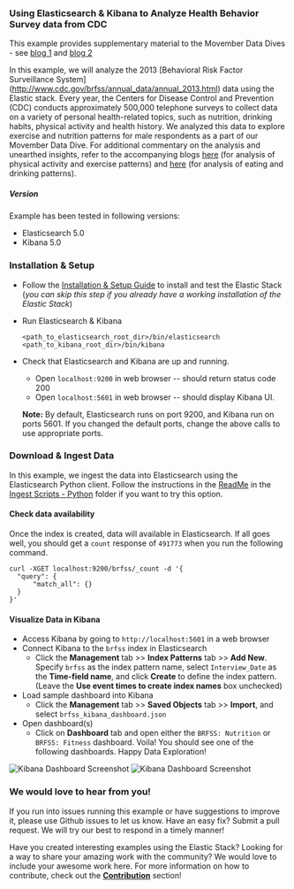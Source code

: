 ### Using Elasticsearch & Kibana to Analyze Health Behavior Survey data from CDC

This example provides supplementary material to the Movember Data Dives - see [blog 1](https://www.elastic.co/blog/movember-data-dive-part-1) and [blog 2](https://www.elastic.co/blog/movember-data-dive-part-2)

In this example, we will analyze the 2013 [Behavioral Risk Factor Surveillance System] (http://www.cdc.gov/brfss/annual_data/annual_2013.html) data using the Elastic stack. Every year, the Centers for Disease Control and Prevention (CDC) conducts approximately 500,000 telephone surveys to collect data on a variety of personal health-related topics, such as nutrition, drinking habits, physical activity and health history. We analyzed this data to explore exercise and nutrition patterns for male respondents as a part of our Movember Data Dive. For additional commentary on the analysis and unearthed insights, refer to the accompanying blogs [here](https://www.elastic.co/blog/movember-data-dive-part-1) (for analysis of physical activity and exercise patterns) and [here](https://www.elastic.co/blog/movember-data-dive-part-2) (for analysis of eating and drinking patterns).

##### Version
Example has been tested in following versions:
- Elasticsearch 5.0
- Kibana 5.0

### Installation & Setup
* Follow the [Installation & Setup Guide](https://github.com/elastic/examples/blob/master/Installation%20and%20Setup.md) to install and test the Elastic Stack (*you can skip this step if you already have a working installation of the Elastic Stack*)

* Run Elasticsearch & Kibana
  ```shell
  <path_to_elasticsearch_root_dir>/bin/elasticsearch
  <path_to_kibana_root_dir>/bin/kibana
  ```

* Check that Elasticsearch and Kibana are up and running.
  - Open `localhost:9200` in web browser -- should return status code 200
  - Open `localhost:5601` in web browser -- should display Kibana UI.

  **Note:** By default, Elasticsearch runs on port 9200, and Kibana run on ports 5601. If you changed the default ports, change   the above calls to use appropriate ports.

### Download & Ingest Data

In this example, we ingest the data into Elasticsearch using the Elasticsearch Python client.
Follow the instructions in the  [ReadMe](https://github.com/elastic/examples/blob/master/ElasticStack_CDC_nutrition_exercise_patterns/Ingest-Scripts-Python/README.md) in the [Ingest Scripts - Python](https://github.com/elastic/examples/tree/master/ElasticStack_CDC_nutrition_exercise_patterns/Ingest-Scripts-Python) folder if you want to try this option.

#### Check data availability
Once the index is created, data will available in Elasticsearch. If all goes well, you should get a `count` response of `491773` when you run the following command.

  ```shell
  curl -XGET localhost:9200/brfss/_count -d '{
  	"query": {
  		"match_all": {}
  	}
  }'
  ```

#### Visualize Data in Kibana
* Access Kibana by going to `http://localhost:5601` in a web browser
* Connect Kibana to the `brfss` index in Elasticsearch
    * Click the **Management** tab >> **Index Patterns** tab >> **Add New**. Specify `brfss` as the index pattern name, select `Interview_Date` as the **Time-field name**, and click **Create** to define the index pattern. (Leave the **Use event times to create index names** box unchecked)
* Load sample dashboard into Kibana
    * Click the **Management** tab >> **Saved Objects** tab >> **Import**, and select `brfss_kibana_dashboard.json`
* Open dashboard(s)
    * Click on **Dashboard** tab and open either the `BRFSS: Nutrition` or `BRFSS: Fitness` dashboard. Voila! You should see one of the following dashboards. Happy Data Exploration!

![Kibana Dashboard Screenshot](https://cloud.githubusercontent.com/assets/5269751/11385430/a0e76804-92cd-11e5-99a7-0450c87ca375.png)
![Kibana Dashboard Screenshot](https://cloud.githubusercontent.com/assets/5269751/11385436/a542ed56-92cd-11e5-9f0a-8a243a55f054.png)

### We would love to hear from you!
If you run into issues running this example or have suggestions to improve it, please use Github issues to let us know. Have an easy fix? Submit a pull request. We will try our best to respond in a timely manner!

Have you created interesting examples using the Elastic Stack? Looking for a way to share your amazing work with the community? We would love to include your awesome work here. For more information on how to contribute, check out the **[Contribution](https://github.com/elastic/examples#contributing)** section!

